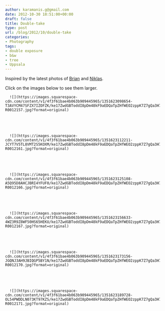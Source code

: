 ```yaml
---
author: karamanis.g@gmail.com
date: 2012-10-30 18:51:00+00:00
draft: false
title: Double-take
type: post
url: /blog/2012/10/double-take
categories:
- Photography
tags:
- double exposure
- b&w
- tree
- Uppsala
---
```


Inspired by the latest photos of [Brian](http://www.flickr.com/photos/briansparks/) and [Niklas](http://www.flickr.com/photos/fotopologi/).

Click on the images below to see them larger.


  
      ![](https://images.squarespace-cdn.com/content/v1/4f3f61bae4b063b909445965/1351623098654-T3AVYCM47SFZX7IZOFZK/ke17ZwdGBToddI8pDm48kF9aEDQaTpZHfWEO2zppK7Z7gQa3H78H3Y0txjaiv_0fDoOvxcdMmMKkDsyUqMSsMWxHk725yiiHCCLfrh8O1z5QPOohDIaIeljMHgDF5CVlOqpeNLcJ80NK65_fV7S1UX7HUUwySjcPdRBGehEKrDf5zebfiuf9u6oCHzr2lsfYZD7bBzAwq_2wCJyqgJebgg/20121030-R0012157.jpg?format=original)

  


  
      ![](https://images.squarespace-cdn.com/content/v1/4f3f61bae4b063b909445965/1351623112211-JCYT7V5TL8VMT2S5KOXM/ke17ZwdGBToddI8pDm48kF9aEDQaTpZHfWEO2zppK7Z7gQa3H78H3Y0txjaiv_0fDoOvxcdMmMKkDsyUqMSsMWxHk725yiiHCCLfrh8O1z5QPOohDIaIeljMHgDF5CVlOqpeNLcJ80NK65_fV7S1UX7HUUwySjcPdRBGehEKrDf5zebfiuf9u6oCHzr2lsfYZD7bBzAwq_2wCJyqgJebgg/20121030-R0012161.jpg?format=original)

  


  
      ![](https://images.squarespace-cdn.com/content/v1/4f3f61bae4b063b909445965/1351623125108-A5Q95D8AHCJBRI4YFUF0/ke17ZwdGBToddI8pDm48kF9aEDQaTpZHfWEO2zppK7Z7gQa3H78H3Y0txjaiv_0fDoOvxcdMmMKkDsyUqMSsMWxHk725yiiHCCLfrh8O1z5QPOohDIaIeljMHgDF5CVlOqpeNLcJ80NK65_fV7S1UX7HUUwySjcPdRBGehEKrDf5zebfiuf9u6oCHzr2lsfYZD7bBzAwq_2wCJyqgJebgg/20121030-R0012166.jpg?format=original)

  


  
      ![](https://images.squarespace-cdn.com/content/v1/4f3f61bae4b063b909445965/1351623156633-4WZ3R9Z8WF50HS65HEKU/ke17ZwdGBToddI8pDm48kF9aEDQaTpZHfWEO2zppK7Z7gQa3H78H3Y0txjaiv_0fDoOvxcdMmMKkDsyUqMSsMWxHk725yiiHCCLfrh8O1z5QPOohDIaIeljMHgDF5CVlOqpeNLcJ80NK65_fV7S1UX7HUUwySjcPdRBGehEKrDf5zebfiuf9u6oCHzr2lsfYZD7bBzAwq_2wCJyqgJebgg/20121030-R0012167.jpg?format=original)

  


  
      ![](https://images.squarespace-cdn.com/content/v1/4f3f61bae4b063b909445965/1351623173156-JGQNJ3AH9JBIQGP5BY1N/ke17ZwdGBToddI8pDm48kF9aEDQaTpZHfWEO2zppK7Z7gQa3H78H3Y0txjaiv_0fDoOvxcdMmMKkDsyUqMSsMWxHk725yiiHCCLfrh8O1z5QPOohDIaIeljMHgDF5CVlOqpeNLcJ80NK65_fV7S1UX7HUUwySjcPdRBGehEKrDf5zebfiuf9u6oCHzr2lsfYZD7bBzAwq_2wCJyqgJebgg/20121030-R0012170.jpg?format=original)

  


  
      ![](https://images.squarespace-cdn.com/content/v1/4f3f61bae4b063b909445965/1351623189728-OL54PWDDLN073KT97KZS/ke17ZwdGBToddI8pDm48kF9aEDQaTpZHfWEO2zppK7Z7gQa3H78H3Y0txjaiv_0fDoOvxcdMmMKkDsyUqMSsMWxHk725yiiHCCLfrh8O1z5QPOohDIaIeljMHgDF5CVlOqpeNLcJ80NK65_fV7S1UX7HUUwySjcPdRBGehEKrDf5zebfiuf9u6oCHzr2lsfYZD7bBzAwq_2wCJyqgJebgg/20121030-R0012171.jpg?format=original)

